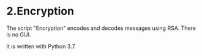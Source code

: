 # 2.Encryption
The script "Encryption" encodes and decodes messages using RSA. There is no GUI.

It is written with Python 3.7.
